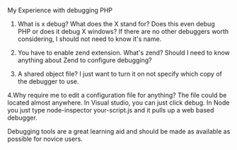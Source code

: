 My Experience with debugging PHP

1. What is x debug? What does the X stand for? Does this even debug PHP or does it debug X windows? If there are no other debuggers worth considering, I should not need to know it's name.

2. You have to enable zend extension. What's zend? Should I need to know anything about Zend to configure debugging?

3. A shared object file? I just want to turn it on not specify which copy of the debugger to use.

4.Why require me to edit a configuration file for anything? The file could be located almost anywhere. In Visual studio, you can just click debug. In Node you just type node-inspector your-script.js and it pulls up a web based debugger.

Debugging tools are a great learning aid and should be made as available as possible for novice users.

